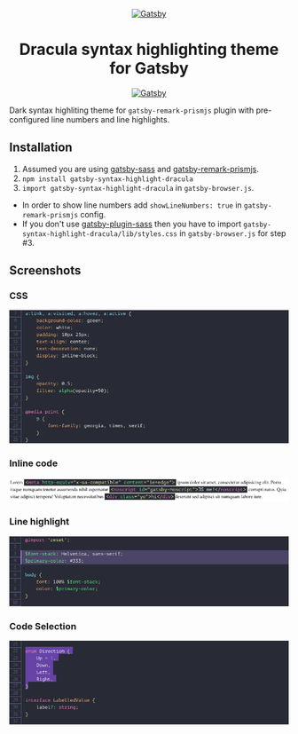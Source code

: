 <a href="https://gatsbyjs.org">
	<p align="center">
		<img alt="Gatsby" src="https://www.gatsbyjs.org/monogram.svg" width="120" />
	</p>
</a>

<h1 align="center">
	Dracula syntax highlighting theme for Gatsby
</h1>

<a href="https://draculatheme.com">
	<p align="center">
		<img alt="Gatsby" src="https://draculatheme.com/assets/img/dracula.gif" width="350" />
	</p>
</a>

Dark syntax highliting theme for `gatsby-remark-prismjs` plugin with pre-configured line numbers and line highlights.

## Installation

1. Assumed you are using [gatsby-sass](https://www.gatsbyjs.org/packages/gatsby-plugin-sass) and [gatsby-remark-prismjs](https://www.gatsbyjs.org/packages/gatsby-remark-prismjs).
2. `npm install gatsby-syntax-highlight-dracula`
3. `import gatsby-syntax-highlight-dracula` in `gatsby-browser.js`.

* In order to show line numbers add `showLineNumbers: true` in `gatsby-remark-prismjs` config.
* If you don't use [gatsby-plugin-sass](https://www.gatsbyjs.org/packages/gatsby-plugin-sass/) then you have to import `gatsby-syntax-highlight-dracula/lib/styles.css` in `gatsby-browser.js` for step #3.

## Screenshots

### CSS

![CSS](./screenshots/css.png)

### Inline code

![Inline code](./screenshots/inline-code.png)

### Line highlight

![Line highlight](./screenshots/line-highlight.png)

### Code Selection

![Code selection](./screenshots/code-selection.png)
